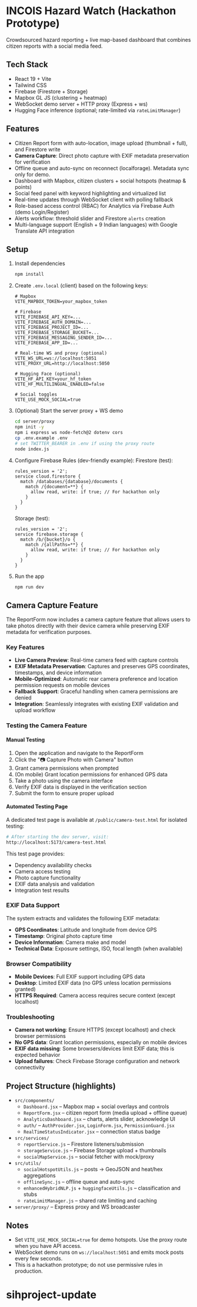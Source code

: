 # INCOIS Hazard Watch (Hackathon Prototype)

Crowdsourced hazard reporting + live map-based dashboard that combines citizen reports with a social media feed.

## Tech Stack
- React 19 + Vite
- Tailwind CSS
- Firebase (Firestore + Storage)
- Mapbox GL JS (clustering + heatmap)
- WebSocket demo server + HTTP proxy (Express + ws)
- Hugging Face inference (optional; rate-limited via `rateLimitManager`)

## Features
- Citizen Report form with auto-location, image upload (thumbnail + full), and Firestore write
- **Camera Capture**: Direct photo capture with EXIF metadata preservation for verification
- Offline queue and auto-sync on reconnect (localforage). Metadata sync only for demo.
- Dashboard with Mapbox, citizen clusters + social hotspots (heatmap & points)
- Social feed panel with keyword highlighting and virtualized list
- Real-time updates through WebSocket client with polling fallback
- Role-based access control (RBAC) for Analytics via Firebase Auth (demo Login/Register)
- Alerts workflow: threshold slider and Firestore `alerts` creation
- Multi-language support (English + 9 Indian languages) with Google Translate API integration

## Setup
1. Install dependencies
   ```bash
   npm install
   ```

2. Create `.env.local` (client) based on the following keys:
   ```env
   # Mapbox
   VITE_MAPBOX_TOKEN=your_mapbox_token

   # Firebase
   VITE_FIREBASE_API_KEY=...
   VITE_FIREBASE_AUTH_DOMAIN=...
   VITE_FIREBASE_PROJECT_ID=...
   VITE_FIREBASE_STORAGE_BUCKET=...
   VITE_FIREBASE_MESSAGING_SENDER_ID=...
   VITE_FIREBASE_APP_ID=...

   # Real-time WS and proxy (optional)
   VITE_WS_URL=ws://localhost:5051
   VITE_PROXY_URL=http://localhost:5050

   # Hugging Face (optional)
   VITE_HF_API_KEY=your_hf_token
   VITE_HF_MULTILINGUAL_ENABLED=false

   # Social toggles
   VITE_USE_MOCK_SOCIAL=true
   ```

3. (Optional) Start the server proxy + WS demo
   ```bash
   cd server/proxy
   npm init -y
   npm i express ws node-fetch@2 dotenv cors
   cp .env.example .env
   # set TWITTER_BEARER in .env if using the proxy route
   node index.js
   ```

3. Configure Firebase Rules (dev-friendly example):
   Firestore (test):
   ```
   rules_version = '2';
   service cloud.firestore {
     match /databases/{database}/documents {
       match /{document=**} {
         allow read, write: if true; // For hackathon only
       }
     }
   }
   ```
   Storage (test):
   ```
   rules_version = '2';
   service firebase.storage {
     match /b/{bucket}/o {
       match /{allPaths=**} {
         allow read, write: if true; // For hackathon only
       }
     }
   }
   ```

4. Run the app
   ```bash
   npm run dev
   ```

## Camera Capture Feature

The ReportForm now includes a camera capture feature that allows users to take photos directly with their device camera while preserving EXIF metadata for verification purposes.

### Key Features
- **Live Camera Preview**: Real-time camera feed with capture controls
- **EXIF Metadata Preservation**: Captures and preserves GPS coordinates, timestamps, and device information
- **Mobile-Optimized**: Automatic rear camera preference and location permission requests on mobile devices
- **Fallback Support**: Graceful handling when camera permissions are denied
- **Integration**: Seamlessly integrates with existing EXIF validation and upload workflow

### Testing the Camera Feature

#### Manual Testing
1. Open the application and navigate to the ReportForm
2. Click the "📷 Capture Photo with Camera" button
3. Grant camera permissions when prompted
4. (On mobile) Grant location permissions for enhanced GPS data
5. Take a photo using the camera interface
6. Verify EXIF data is displayed in the verification section
7. Submit the form to ensure proper upload

#### Automated Testing Page
A dedicated test page is available at `/public/camera-test.html` for isolated testing:

```bash
# After starting the dev server, visit:
http://localhost:5173/camera-test.html
```

This test page provides:
- Dependency availability checks
- Camera access testing
- Photo capture functionality
- EXIF data analysis and validation
- Integration test results

### EXIF Data Support
The system extracts and validates the following EXIF metadata:
- **GPS Coordinates**: Latitude and longitude from device GPS
- **Timestamp**: Original photo capture time
- **Device Information**: Camera make and model
- **Technical Data**: Exposure settings, ISO, focal length (when available)

### Browser Compatibility
- **Mobile Devices**: Full EXIF support including GPS data
- **Desktop**: Limited EXIF data (no GPS unless location permissions granted)
- **HTTPS Required**: Camera access requires secure context (except localhost)

### Troubleshooting
- **Camera not working**: Ensure HTTPS (except localhost) and check browser permissions
- **No GPS data**: Grant location permissions, especially on mobile devices
- **EXIF data missing**: Some browsers/devices limit EXIF data; this is expected behavior
- **Upload failures**: Check Firebase Storage configuration and network connectivity

## Project Structure (highlights)
- `src/components/`
  - `Dashboard.jsx` – Mapbox map + social overlays and controls
  - `ReportForm.jsx` – citizen report form (media upload + offline queue)
  - `AnalyticsDashboard.jsx` – charts, alerts slider, acknowledge UI
  - `auth/` – `AuthProvider.jsx`, `LoginForm.jsx`, `PermissionGuard.jsx`
  - `RealTimeStatusIndicator.jsx` – connection status badge
- `src/services/`
  - `reportService.js` – Firestore listeners/submission
  - `storageService.js` – Firebase Storage upload + thumbnails
  - `socialMapService.js` – social fetcher with mock/proxy
- `src/utils/`
  - `socialHotspotUtils.js` – posts → GeoJSON and heat/hex aggregations
  - `offlineSync.js` – offline queue and auto-sync
  - `enhancedHybridNLP.js` + `huggingfaceUtils.js` – classification and stubs
  - `rateLimitManager.js` – shared rate limiting and caching
- `server/proxy/` – Express proxy and WS broadcaster

## Notes
- Set `VITE_USE_MOCK_SOCIAL=true` for demo hotspots. Use the proxy route when you have API access.
- WebSocket demo runs on `ws://localhost:5051` and emits mock posts every few seconds.
- This is a hackathon prototype; do not use permissive rules in production.
# sihproject-update

